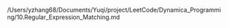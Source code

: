 /Users/yzhang68/Documents/Yuqi/project/LeetCode/Dynamica_Programming/10.Regular_Expression_Matching.md